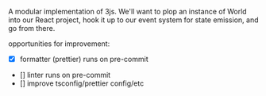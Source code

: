A modular implementation of 3js. We'll want to plop an instance of World into our React project, hook it up to our event system for state emission, and go from there.

opportunities for improvement:

-   [x] formatter (prettier) runs on pre-commit
-   [] linter runs on pre-commit
-   [] improve tsconfig/prettier config/etc
